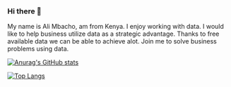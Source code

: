 ### Hi there 👋


My name is Ali Mbacho, am from Kenya. I enjoy working with data. I would like to help business utilize data as a strategic advantage. Thanks to free available data we can be able to achieve alot. Join me to solve business problems using data.


[![Anurag's GitHub stats](https://github-readme-stats.vercel.app/api?username=ali-mbacho)](https://github.com/anuraghazra/github-readme-stats)

[![Top Langs](https://github-readme-stats.vercel.app/api/top-langs/?username=ali-mbacho)](https://github.com/anuraghazra/github-readme-stats)

<!--
**Ali-Mbacho/Ali-Mbacho** is a ✨ _special_ ✨ repository because its `README.md` (this file) appears on your GitHub profile.

Here are some ideas to get you started:

- 🔭 I’m currently working on ...
- 🌱 I’m currently learning ...
- 👯 I’m looking to collaborate on ...
- 🤔 I’m looking for help with ...
- 💬 Ask me about ...
- 📫 How to reach me: ...
- 😄 Pronouns: ...
- ⚡ Fun fact: ...
-->
